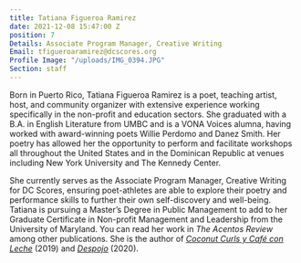 ```yaml
---
title: Tatiana Figueroa Ramirez
date: 2021-12-08 15:47:00 Z
position: 7
Details: Associate Program Manager, Creative Writing
Email: tfigueroaramirez@dcscores.org
Profile Image: "/uploads/IMG_0394.JPG"
Section: staff
---
```


Born in Puerto Rico, Tatiana Figueroa Ramirez is a poet, teaching artist, host, and community organizer with extensive experience working specifically in the non-profit and education sectors. She graduated with a B.A. in English Literature from UMBC and is a VONA Voices alumna, having worked with award-winning poets Willie Perdomo and Danez Smith. Her poetry has allowed her the opportunity to perform and facilitate workshops all throughout the United States and in the Dominican Republic at venues including New York University and The Kennedy Center. 

She currently serves as the Associate Program Manager, Creative Writing for DC Scores, ensuring poet-athletes are able to explore their poetry and performance skills to further their own self-discovery and well-being. Tatiana is pursuing a Master’s Degree in Public Management to add to her Graduate Certificate in Non-profit Management and Leadership from the University of Maryland. You can read her work in *The Acentos Review* among other publications. She is the author of *[Coconut Curls y Café con Leche](https://sincerelytatiana.bigcartel.com/product/coconut-curls-y-cafe-con-leche)* (2019) and *[Despojo](https://sincerelytatiana.bigcartel.com/product/despojo)* (2020).